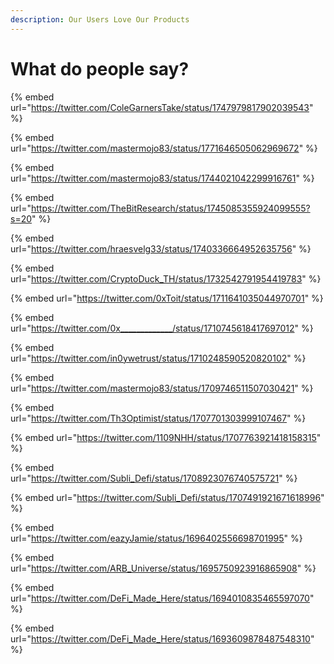 ```yaml
---
description: Our Users Love Our Products
---
```


# What do people say?

{% embed url="https://twitter.com/ColeGarnersTake/status/1747979817902039543" %}

{% embed url="https://twitter.com/mastermojo83/status/1771646505062969672" %}

{% embed url="https://twitter.com/mastermojo83/status/1744021042299916761" %}

{% embed url="https://twitter.com/TheBitResearch/status/1745085355924099555?s=20" %}

{% embed url="https://twitter.com/hraesvelg33/status/1740336664952635756" %}

{% embed url="https://twitter.com/CryptoDuck_TH/status/1732542791954419783" %}

{% embed url="https://twitter.com/0xToit/status/1711641035044970701" %}

{% embed url="https://twitter.com/0x_____________/status/1710745618417697012" %}

{% embed url="https://twitter.com/in0ywetrust/status/1710248590520820102" %}

{% embed url="https://twitter.com/mastermojo83/status/1709746511507030421" %}

{% embed url="https://twitter.com/Th3Optimist/status/1707701303999107467" %}

{% embed url="https://twitter.com/1109NHH/status/1707763921418158315" %}

{% embed url="https://twitter.com/Subli_Defi/status/1708923076740575721" %}

{% embed url="https://twitter.com/Subli_Defi/status/1707491921671618996" %}

{% embed url="https://twitter.com/eazyJamie/status/1696402556698701995" %}

{% embed url="https://twitter.com/ARB_Universe/status/1695750923916865908" %}

{% embed url="https://twitter.com/DeFi_Made_Here/status/1694010835465597070" %}

{% embed url="https://twitter.com/DeFi_Made_Here/status/1693609878487548310" %}
